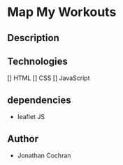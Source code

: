 # Map My Workouts
## Description 

## Technologies
[] HTML
[] CSS
[] JavaScript
## dependencies
- leaflet JS
## Author
- Jonathan Cochran